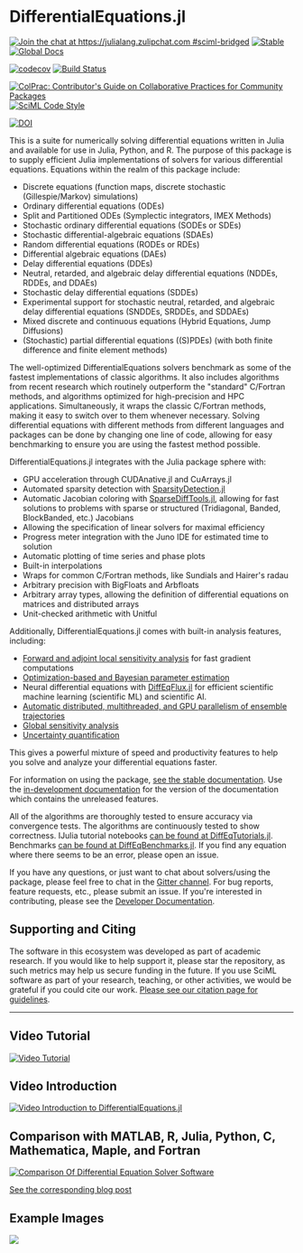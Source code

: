 # DifferentialEquations.jl

[![Join the chat at https://julialang.zulipchat.com #sciml-bridged](https://img.shields.io/static/v1?label=Zulip&message=chat&color=9558b2&labelColor=389826)](https://julialang.zulipchat.com/#narrow/stream/279055-sciml-bridged)
[![Stable](https://img.shields.io/badge/docs-stable-blue.svg)](http://diffeq.sciml.ai/stable/)
[![Global Docs](https://img.shields.io/badge/docs-SciML-blue.svg)](https://docs.sciml.ai/dev/modules/DiffEqDocs/)

[![codecov](https://codecov.io/gh/SciML/DifferentialEquations.jl/branch/master/graph/badge.svg)](https://codecov.io/gh/SciML/DifferentialEquations.jl)
[![Build Status](https://github.com/SciML/DifferentialEquations.jl/workflows/CI/badge.svg)](https://github.com/SciML/DifferentialEquations.jl/actions?query=workflow%3ACI)

[![ColPrac: Contributor's Guide on Collaborative Practices for Community Packages](https://img.shields.io/badge/ColPrac-Contributor's%20Guide-blueviolet)](https://github.com/SciML/ColPrac)
[![SciML Code Style](https://img.shields.io/static/v1?label=code%20style&message=SciML&color=9558b2&labelColor=389826)](https://github.com/SciML/SciMLStyle)

[![DOI](https://zenodo.org/badge/58516043.svg)](https://zenodo.org/badge/latestdoi/58516043)

This is a suite for numerically solving differential equations written in Julia
and available for use in Julia, Python, and R. The
purpose of this package is to supply efficient Julia implementations of solvers
for various differential equations. Equations within the realm of this package
include:

- Discrete equations (function maps, discrete stochastic (Gillespie/Markov)
  simulations)
- Ordinary differential equations (ODEs)
- Split and Partitioned ODEs (Symplectic integrators, IMEX Methods)
- Stochastic ordinary differential equations (SODEs or SDEs)
- Stochastic differential-algebraic equations (SDAEs)
- Random differential equations (RODEs or RDEs)
- Differential algebraic equations (DAEs)
- Delay differential equations (DDEs)
- Neutral, retarded, and algebraic delay differential equations (NDDEs, RDDEs, and DDAEs)
- Stochastic delay differential equations (SDDEs)
- Experimental support for stochastic neutral, retarded, and algebraic delay differential equations (SNDDEs, SRDDEs, and SDDAEs)
- Mixed discrete and continuous equations (Hybrid Equations, Jump Diffusions)
- (Stochastic) partial differential equations ((S)PDEs) (with both finite
  difference and finite element methods)
  
The well-optimized DifferentialEquations solvers benchmark as some of the fastest
implementations of classic algorithms. It also includes algorithms from recent
research which routinely outperform the "standard" C/Fortran methods, and algorithms
optimized for high-precision and HPC applications. Simultaneously, it wraps
the classic C/Fortran methods, making it easy to switch over to them whenever
necessary. Solving differential equations with different methods from
different languages and packages can be done by changing one line of code,
allowing for easy benchmarking to ensure you are using the fastest method possible.

DifferentialEquations.jl integrates with the Julia package sphere with:

- GPU acceleration through CUDAnative.jl and CuArrays.jl
- Automated sparsity detection with [SparsityDetection.jl](https://github.com/JuliaDiffEq/SparsityDetection.jl)
- Automatic Jacobian coloring with [SparseDiffTools.jl](https://github.com/JuliaDiffEq/SparseDiffTools.jl), allowing for fast solutions
  to problems with sparse or structured (Tridiagonal, Banded, BlockBanded, etc.) Jacobians
- Allowing the specification of linear solvers for maximal efficiency
- Progress meter integration with the Juno IDE for estimated time to solution
- Automatic plotting of time series and phase plots
- Built-in interpolations
- Wraps for common C/Fortran methods, like Sundials and Hairer's radau
- Arbitrary precision with BigFloats and Arbfloats
- Arbitrary array types, allowing the definition of differential equations on
  matrices and distributed arrays
- Unit-checked arithmetic with Unitful

Additionally, DifferentialEquations.jl comes with built-in analysis features, including:

- [Forward and adjoint local sensitivity analysis](https://diffeq.sciml.ai/dev/analysis/sensitivity/) for fast gradient computations
- [Optimization-based and Bayesian parameter estimation](https://diffeq.sciml.ai/dev/analysis/parameter_estimation/)
- Neural differential equations with [DiffEqFlux.jl](https://github.com/SciML/DiffEqFlux.jl)
  for efficient scientific machine learning (scientific ML) and scientific AI.
- [Automatic distributed, multithreaded, and GPU parallelism of ensemble trajectories](https://diffeq.sciml.ai/dev/features/ensemble/)
- [Global sensitivity analysis](https://diffeq.sciml.ai/dev/analysis/global_sensitivity/)
- [Uncertainty quantification](https://diffeq.sciml.ai/dev/analysis/uncertainty_quantification/)

This gives a powerful mixture of speed and productivity features to help you
solve and analyze your differential equations faster.

For information on using the package,
[see the stable documentation](https://diffeq.sciml.ai/stable/). Use the
[in-development documentation](https://diffeq.sciml.ai/dev/) for the version of
the documentation which contains the unreleased features.

All of the algorithms are thoroughly tested to ensure accuracy via convergence
tests. The algorithms are continuously tested to show correctness.
IJulia tutorial notebooks
[can be found at DiffEqTutorials.jl](https://github.com/JuliaDiffEq/DiffEqTutorials.jl).
Benchmarks
[can be found at DiffEqBenchmarks.jl](https://github.com/JuliaDiffEq/DiffEqBenchmarks.jl).
If you find any equation where there seems to be an error, please open an issue.

If you have any questions, or just want to chat about solvers/using the package,
please feel free to chat in the [Gitter channel](https://gitter.im/JuliaDiffEq/Lobby?utm_source=badge&utm_medium=badge&utm_campaign=pr-badge&utm_content=badge).
For bug reports, feature requests, etc., please submit an issue. If you're
interested in contributing, please see the
[Developer Documentation](http://devdocs.sciml.ai/latest/).

## Supporting and Citing

The software in this ecosystem was developed as part of academic research. If you
would like to help support it, please star the repository, as such metrics may
help us secure funding in the future. If you use SciML software as part
of your research, teaching, or other activities, we would be grateful if you
could cite our work.
[Please see our citation page for guidelines](http://sciml.ai/citing.html).

--------------------------------

## Video Tutorial

[![Video Tutorial](https://user-images.githubusercontent.com/1814174/36342812-bdfd0606-13b8-11e8-9eff-ff219de909e5.PNG)](https://youtu.be/KPEqYtEd-zY)

## Video Introduction

[![Video Introduction to DifferentialEquations.jl](https://user-images.githubusercontent.com/1814174/27973992-e236a9a4-6310-11e7-84af-2b66097cecf9.PNG)](https://youtu.be/75SCMIRlNXM)

## Comparison with MATLAB, R, Julia, Python, C, Mathematica, Maple, and Fortran

<a href="http://www.stochasticlifestyle.com/wp-content/uploads/2019/08/de_solver_software_comparsion.pdf"><img src="http://www.stochasticlifestyle.com/wp-content/uploads/2019/08/de_solver_software_comparsion-1.png" alt="Comparison Of Differential Equation Solver Software" align="middle"/></a>

[See the corresponding blog post](http://www.stochasticlifestyle.com/comparison-differential-equation-solver-suites-matlab-r-julia-python-c-fortran/)

## Example Images

<img src="https://raw.githubusercontent.com/SciML/DifferentialEquations.jl/master/assets/DifferentialEquations_Example.png" align="middle"  />

